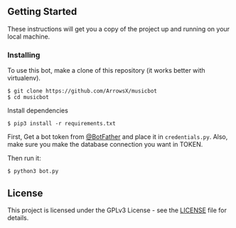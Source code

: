 ## Getting Started

These instructions will get you a copy of the project up and running on your local machine. 


### Installing

To use this bot, make a clone of this repository (it works better with virtualenv).

```
$ git clone https://github.com/ArrowsX/musicbot
$ cd musicbot
```
Install dependencies

```
$ pip3 install -r requirements.txt
```
First, Get a bot token from [@BotFather](http://telegram.me/BotFather) and place it in `credentials.py`. Also, make sure you make the database connection you want in TOKEN.

Then run it:
```
$ python3 bot.py
```
## License

This project is licensed under the GPLv3 License - see the [LICENSE](LICENSE) file for details.
